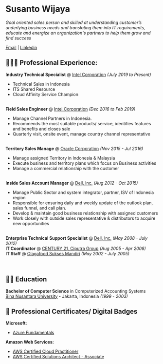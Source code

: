 # Susanto Wijaya
_Goal oriented sales person and skilled at understanding customer’s underlying business needs and translating them into IT requirements, educate and energize an organization's partners to help them grow and find success_ <br>

[Email](mailto:#) | [Linkedin](http://linkedin.com/in/stow)

## 👩🏼‍💻 Professional Experience: 

**Industry Technical Specialist** @ [Intel Corporation](http://www.intel.co.id)  _(July 2019 to Present)_<br>
- Technical Sales in Indonesia
- ITS Shared Resource
- Cloud Affinity Service Champion
<br><br>

**Field Sales Engineer** @ [Intel Corporation](http://www.intel.co.id)  _(Dec 2016 to Feb 2019)_<br>
- Manage Channel Partners in Indonesia. 
- Recommends the most suitable products/ service, identifies features and benefits and closes sale
- Quarterly visit, onsite event, manage country channel representative
<br><br> 

**Territory Sales Manage** @ [Oracle Corporation](http://www.oracle.com) _(Nov 2015 - Jul 2016)_<br>
- Manage assigned Territory in Indonesia & Malaysia
- Execute business and territory plans which focus on Business activities 
- Manage a commercial relationship with the customer
<br><br>

**Inside Sales Account Manager** @ [Dell, Inc.](http://www.dell.com) _(Aug 2012 - Oct 2015)_<br>
- Manage Public Sector and system integrator, partner, ISV of Indonesia region
- Responsible for ensuring daily and weekly update of the outlook plan, sales funnel, and call plan. 
- Develop & maintain good business relationship with assigned customers 
- Work closely with outside sales representative & distributors to acquire new opportunities
<br><br>

**Enterprise Technical Support Specialist** @ [Dell, Inc.](http://www.dell.com) _(May 2008 - July 2012)_<br> 
**IT Coordinator** @ [CENTURY 21, Ciputra Group](http://www.century21.co.id) _(Aug 2005 - Apr 2008)_<br> 
**IT Staff** @ [Olagafood Sukses Mandiri](http://www.olagafood.co.id) _(May 2002 - July 2005)_<br> 
<br><br>

## 👨‍🎓 Education
**Bachelor of Computer Science** in Computerized Accounting Systems<br>
[Bina Nusantara University](http://www.binus.ac.id) - Jakarta, Indonesia _(1999 - 2003)_

## 📛 Professional Certificates/ Digital Badges
**Microsoft:**
- [Azure Fundamentals](https://www.credly.com/badges/377df704-6e6d-404a-a225-88363eb1a77d?source=linked_in_profile)<br>

**Amazon Web Services:**
- [AWS Certified Cloud Practitioner](https://www.credly.com/badges/a51d33ad-3d3b-470e-b8f9-b1290f102e4a/linked_in_profile)<br>
- [AWS Certified Solutions Architect - Associate](https://www.credly.com/badges/d802743a-dff3-4f8d-ad5c-5d37fb27ae0a?source=linked_in_profile)<br>
  
